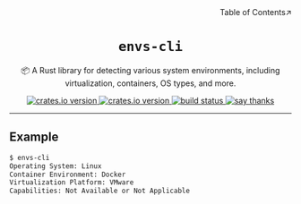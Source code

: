 <div align=right>Table of Contents↗️</div>

<h1 align=center><code>envs-cli</code></h1>

<p align=center>📦 A Rust library for detecting various system environments, including virtualization, containers, OS types, and more.</p>

<div align=center>
  <a href="https://crates.io/crates/envs-cli">
    <img src="https://img.shields.io/crates/v/envs-cli.svg" alt="crates.io version">
  </a>
  <a href="https://crates.io/crates/envs-cli">
    <img src="https://img.shields.io/github/repo-size/lvillis/envs?style=flat-square&color=328657" alt="crates.io version">
  </a>
  <a href="https://github.com/lvillis/envs/actions">
    <img src="https://github.com/lvillis/envs/actions/workflows/ci.yaml/badge.svg" alt="build status">
  </a>
  <a href="mailto:lvillis@outlook.com?subject=Thanks%20for%20envs-cli!">
    <img src="https://img.shields.io/badge/Say%20Thanks-!-1EAEDB.svg" alt="say thanks">
  </a>
</div>

---

## Example

```bash
$ envs-cli
Operating System: Linux
Container Environment: Docker
Virtualization Platform: VMware
Capabilities: Not Available or Not Applicable
```